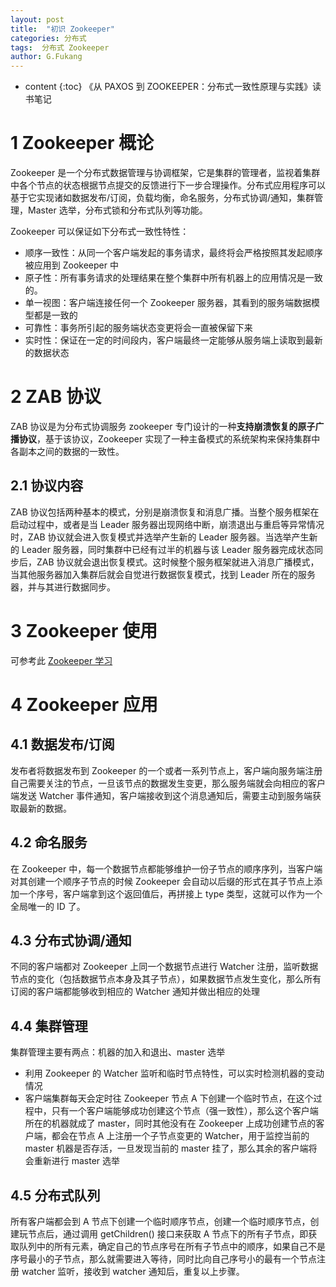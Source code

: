 ```yaml
---
layout: post
title:  "初识 Zookeeper"
categories: 分布式 
tags:  分布式 Zookeeper
author: G.Fukang
---
```

* content
{:toc}
《从 PAXOS 到 ZOOKEEPER：分布式一致性原理与实践》读书笔记



# 1 Zookeeper 概论 

Zookeeper 是一个分布式数据管理与协调框架，它是集群的管理者，监视着集群中各个节点的状态根据节点提交的反馈进行下一步合理操作。分布式应用程序可以基于它实现诸如数据发布/订阅，负载均衡，命名服务，分布式协调/通知，集群管理，Master 选举，分布式锁和分布式队列等功能。

Zookeeper 可以保证如下分布式一致性特性：

- 顺序一致性：从同一个客户端发起的事务请求，最终将会严格按照其发起顺序被应用到 Zookeeper 中
- 原子性：所有事务请求的处理结果在整个集群中所有机器上的应用情况是一致的。
- 单一视图：客户端连接任何一个 Zookeeper 服务器，其看到的服务端数据模型都是一致的
- 可靠性：事务所引起的服务端状态变更将会一直被保留下来
- 实时性：保证在一定的时间段内，客户端最终一定能够从服务端上读取到最新的数据状态

# 2 ZAB 协议

ZAB 协议是为分布式协调服务 zookeeper 专门设计的一种**支持崩溃恢复的原子广播协议**，基于该协议，Zookeeper 实现了一种主备模式的系统架构来保持集群中各副本之间的数据的一致性。

## 2.1 协议内容

ZAB 协议包括两种基本的模式，分别是崩溃恢复和消息广播。当整个服务框架在启动过程中，或者是当 Leader 服务器出现网络中断，崩溃退出与重启等异常情况时，ZAB 协议就会进入恢复模式并选举产生新的 Leader 服务器。当选举产生新的 Leader 服务器，同时集群中已经有过半的机器与该 Leader 服务器完成状态同步后，ZAB 协议就会退出恢复模式。这时候整个服务框架就进入消息广播模式，当其他服务器加入集群后就会自觉进行数据恢复模式，找到 Leader 所在的服务器，并与其进行数据同步。

# 3 Zookeeper 使用

可参考此 [Zookeeper 学习](https://github.com/gongfukangEE/zookeeperDemo)

# 4 Zookeeper 应用

## 4.1 数据发布/订阅

发布者将数据发布到 Zookeeper 的一个或者一系列节点上，客户端向服务端注册自己需要关注的节点，一旦该节点的数据发生变更，那么服务端就会向相应的客户端发送 Watcher 事件通知，客户端接收到这个消息通知后，需要主动到服务端获取最新的数据。

## 4.2 命名服务

在 Zookeeper 中，每一个数据节点都能够维护一份子节点的顺序序列，当客户端对其创建一个顺序子节点的时候 Zookeeper 会自动以后缀的形式在其子节点上添加一个序号，客户端拿到这个返回值后，再拼接上 type 类型，这就可以作为一个全局唯一的 ID 了。

## 4.3 分布式协调/通知

不同的客户端都对 Zookeeper 上同一个数据节点进行 Watcher 注册，监听数据节点的变化（包括数据节点本身及其子节点），如果数据节点发生变化，那么所有订阅的客户端都能够收到相应的 Watcher 通知并做出相应的处理

 ## 4.4 集群管理

集群管理主要有两点：机器的加入和退出、master 选举

- 利用 Zookeeper 的 Watcher 监听和临时节点特性，可以实时检测机器的变动情况 
- 客户端集群每天会定时往 Zookeeper 节点 A 下创建一个临时节点，在这个过程中，只有一个客户端能够成功创建这个节点（强一致性），那么这个客户端所在的机器就成了 master，同时其他没有在 Zookeeper 上成功创建节点的客户端，都会在节点 A 上注册一个子节点变更的 Watcher，用于监控当前的 master 机器是否存活，一旦发现当前的 master 挂了，那么其余的客户端将会重新进行 master 选举

## 4.5 分布式队列

所有客户端都会到 A 节点下创建一个临时顺序节点，创建一个临时顺序节点，创建玩节点后，通过调用 getChildren() 接口来获取 A 节点下的所有子节点，即获取队列中的所有元素，确定自己的节点序号在所有子节点中的顺序，如果自己不是序号最小的子节点，那么就需要进入等待，同时比向自己序号小的最有一个节点注册 watcher 监听，接收到 watcher 通知后，重复以上步骤。